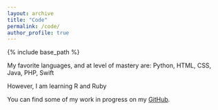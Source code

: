 ```yaml
---
layout: archive
title: "Code"
permalink: /code/
author_profile: true
---
```


{% include base_path %}

My favorite languages, and at level of mastery are: Python, HTML, CSS, Java, PHP, Swift

However, I am learning R and Ruby

You can find some of my work in progress on my [GitHub](https://github.com/rpignel).
